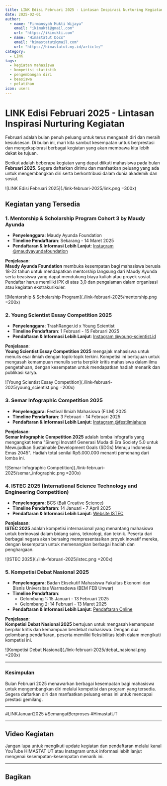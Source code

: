 ```yaml
--- 
title: LINK Edisi Februari 2025 - Lintasan Inspirasi Nurturing Kegiatan
date: 2025-02-01
author:
  - name: "Firmansyah Mukti Wijaya"
    email: "ikimukti@gmail.com"
    url: "https://ikimukti.com"
  - name: "Himastatut Docs"
    email: "himastatut@gmail.com"
    url: "https://himastatut.my.id/article/"
category: 
  - LINK
tags:
  - kegiatan mahasiswa
  - kompetisi statistik
  - pengembangan diri
  - beasiswa
  - pelatihan
icon: users
--- 
```


# LINK Edisi Februari 2025 - Lintasan Inspirasi Nurturing Kegiatan

Februari adalah bulan penuh peluang untuk terus mengasah diri dan meraih kesuksesan. Di bulan ini, mari kita sambut kesempatan untuk berprestasi dan mengeksplorasi berbagai kegiatan yang akan membawa kita lebih dekat ke tujuan.

Berikut adalah beberapa kegiatan yang dapat diikuti mahasiswa pada bulan **Februari 2025**. Segera daftarkan dirimu dan manfaatkan peluang yang ada untuk mengembangkan diri serta berkontribusi dalam dunia akademik dan sosial.

![LINK Edisi Februari 2025](./link-februari-2025/link.png =300x)

## Kegiatan yang Tersedia

### 1. **Mentorship & Scholarship Program Cohort 3 by Maudy Ayunda**
- **Penyelenggara**: Maudy Ayunda Foundation
- **Timeline Pendaftaran**: Sekarang - 14 Maret 2025
- **Pendaftaran & Informasi Lebih Lanjut**: [Instagram @maudyayundafoundation](https://www.instagram.com/maudyayundafoundation/)

**Penjelasan**:  
**Maudy Ayunda Foundation** membuka kesempatan bagi mahasiswa berusia 18-22 tahun untuk mendapatkan mentorship langsung dari Maudy Ayunda serta beasiswa yang dapat mendukung biaya kuliah atau proyek sosial. Pendaftar harus memiliki IPK di atas 3,0 dan pengalaman dalam organisasi atau kegiatan ekstrakurikuler.

![Mentorship & Scholarship Program](./link-februari-2025/mentorship.png =200x)

### 2. **Young Scientist Essay Competition 2025**
- **Penyelenggara**: TrashRanger.id x Young Scientist
- **Timeline Pendaftaran**: 1 Februari - 15 Februari 2025
- **Pendaftaran & Informasi Lebih Lanjut**: [Instagram @young-scientist.id](https://www.instagram.com/young-scientist.id/)

**Penjelasan**:  
**Young Scientist Essay Competition 2025** mengajak mahasiswa untuk menulis esai ilmiah dengan topik-topik terkini. Kompetisi ini bertujuan untuk mengasah kemampuan menulis serta berpikir kritis mahasiswa dalam ilmu pengetahuan, dengan kesempatan untuk mendapatkan hadiah menarik dan publikasi karya.

![Young Scientist Essay Competition](./link-februari-2025/young_scientist.png =200x)

### 3. **Semar Infographic Competition 2025**
- **Penyelenggara**: Festival Ilmiah Mahasiswa (FILM) 2025
- **Timeline Pendaftaran**: 3 Februari - 14 Februari 2025
- **Pendaftaran & Informasi Lebih Lanjut**: [Instagram @festilmiahuns](https://www.instagram.com/festilmiahuns/)

**Penjelasan**:  
**Semar Infographic Competition 2025** adalah lomba infografis yang mengangkat tema "Sinergi Inovatif Generasi Muda di Era Society 5.0 untuk Mewujudkan Sustainable Development Goals (SDGs) Menuju Indonesia Emas 2045". Hadiah total senilai Rp5.000.000 menanti pemenang dari lomba ini.

![Semar Infographic Competition](./link-februari-2025/semar_infographic.png =200x)

### 4. **ISTEC 2025 (International Science Technology and Engineering Competition)**
- **Penyelenggara**: BCS (Bali Creative Science)
- **Timeline Pendaftaran**: 14 Januari - 7 April 2025
- **Pendaftaran & Informasi Lebih Lanjut**: [Website ISTEC](https://istec.eventbcs.com/)

**Penjelasan**:  
**ISTEC 2025** adalah kompetisi internasional yang menantang mahasiswa untuk berinovasi dalam bidang sains, teknologi, dan teknik. Peserta dari berbagai negara akan bersaing mempresentasikan proyek inovatif mereka, dengan kesempatan untuk memenangkan berbagai hadiah dan penghargaan.

![ISTEC 2025](./link-februari-2025/istec.png =200x)


### 5. **Kompetisi Debat Nasional 2025**
- **Penyelenggara**: Badan Eksekutif Mahasiswa Fakultas Ekonomi dan Bisnis Universitas Warmadewa (BEM FEB Unwar)
- **Timeline Pendaftaran**:
  - Gelombang 1: 15 Januari - 13 Februari 2025
  - Gelombang 2: 14 Februari - 13 Maret 2025
- **Pendaftaran & Informasi Lebih Lanjut**: [Pendaftaran Online](https://bit.ly/PendaftaranKompetisiDebatNasional2025)

**Penjelasan**:  
**Kompetisi Debat Nasional 2025** bertujuan untuk mengasah kemampuan berpikir kritis dan kemampuan berdebat mahasiswa. Dengan dua gelombang pendaftaran, peserta memiliki fleksibilitas lebih dalam mengikuti kompetisi ini.

![Kompetisi Debat Nasional](./link-februari-2025/debat_nasional.png =200x)

--- 

### Kesimpulan

Bulan Februari 2025 menawarkan berbagai kesempatan bagi mahasiswa untuk mengembangkan diri melalui kompetisi dan program yang tersedia. Segera daftarkan diri dan manfaatkan peluang emas ini untuk mencapai prestasi gemilang.

--- 

#LINKJanuari2025 #SemangatBerproses #HimastatUT  

--- 

## Video Kegiatan
Jangan lupa untuk mengikuti update kegiatan dan pendaftaran melalui kanal YouTube HIMASTAT UT atau Instagram untuk informasi lebih lanjut mengenai kesempatan-kesempatan menarik ini.

--- 

## Bagikan
<Share colorful />
<GitContributors />
<GitChangelog />